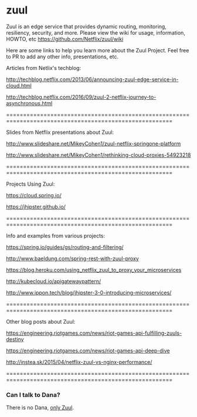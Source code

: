 zuul
====

Zuul is an edge service that provides dynamic routing, monitoring, resiliency, security, and more.
Please view the wiki for usage, information, HOWTO, etc https://github.com/Netflix/zuul/wiki

Here are some links to help you learn more about the Zuul Project. Feel free to PR to add any other info, presentations, etc.

Articles from Netlix's techblog:

http://techblog.netflix.com/2013/06/announcing-zuul-edge-service-in-cloud.html

http://techblog.netflix.com/2016/09/zuul-2-netflix-journey-to-asynchronous.html

=======================================================================================================

Slides from Netflix presentations about Zuul:

http://www.slideshare.net/MikeyCohen1/zuul-netflix-springone-platform

http://www.slideshare.net/MikeyCohen1/rethinking-cloud-proxies-54923218

=======================================================================================================

Projects Using Zuul:

https://cloud.spring.io/

https://jhipster.github.io/

=======================================================================================================

Info and examples from various projects:

https://spring.io/guides/gs/routing-and-filtering/

http://www.baeldung.com/spring-rest-with-zuul-proxy

https://blog.heroku.com/using_netflix_zuul_to_proxy_your_microservices

http://kubecloud.io/apigatewaypattern/

http://www.ippon.tech/blog/jhipster-3-0-introducing-microservices/


=======================================================================================================

Other blog posts about Zuul:

https://engineering.riotgames.com/news/riot-games-api-fulfilling-zuuls-destiny

https://engineering.riotgames.com/news/riot-games-api-deep-dive

http://instea.sk/2015/04/netflix-zuul-vs-nginx-performance/

=======================================================================================================

### Can I talk to Dana?

There is no Dana, [only Zuul](https://youtu.be/lg7MAacSPNM?t=12s).
